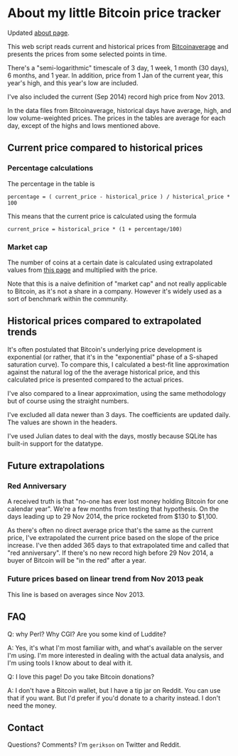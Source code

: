 # About my little Bitcoin price tracker

Updated [about page](http://gerikson.com/btcticker/about.html).


This web script reads current and historical prices from [Bitcoinaverage](https://bitcoinaverage.com/markets#USD) and presents the prices from some selected points in time.

There's a "semi-logarithmic" timescale of 3 day, 1 week, 1 month (30 days), 6 months, and 1 year. In addition, price from 1 Jan of the current year, this year's high, and this year's low are included. 

I've also included the current (Sep 2014) record high price from Nov 2013.

In the data files from Bitcoinaverage, historical days have average, high, and low volume-weighted prices. The prices in the tables are average for each day, except of the highs and lows mentioned above.




## <a id="current"></a>Current price compared to historical prices

### Percentage calculations

The percentage in the table is 

    percentage = ( current_price - historical_price ) / historical_price * 100

This means that the current price is calculated using the formula

    current_price = historical_price * (1 + percentage/100)

### Market cap

The number of coins at a certain date is calculated using extrapolated values from [this page](https://en.bitcoin.it/wiki/Controlled_supply) and multiplied with the price.

Note that this is a naive definition of "market cap" and not really applicable to Bitcoin, as it's not a share in a company. However it's widely used as a sort of benchmark within the community.
## <a id='extrapolated'></a>Historical prices compared to extrapolated trends

It's often postulated that Bitcoin's underlying price development is
exponential (or rather, that it's in the "exponential" phase of a
S-shaped saturation curve). To compare this, I calculated a best-fit
line approximation against the natural log of the the average
historical price, and this calculated price is presented compared to
the actual prices.

I've also compared to a linear approximation, using the same
methodology but of course using the straight numbers.

I've excluded all data newer than 3 days. The coefficients are updated
daily. The values are shown in the headers.

I've used Julian dates to deal with the days, mostly because SQLite has built-in support for the datatype.
## <a id="future"></a> Future extrapolations

### Red Anniversary 

A received truth is that "no-one has ever lost money holding Bitcoin for one calendar year". We're a few months from testing that hypothesis. On the days leading up to 29 Nov 2014, the price rocketed from $130 to $1,100. 

As there's often no direct average price that's the same as the
current price, I've extrapolated the current price based on the slope
of the price increase. I've then added 365 days to that extrapolated
time and called that "red anniversary". If there's no new record high
before 29 Nov 2014, a buyer of Bitcoin will be "in the red" after a
year.

###  Future prices based on linear trend from Nov 2013 peak

This line is based on averages since Nov 2013. 
## FAQ

Q: why Perl? Why CGI? Are you some kind of Luddite?

A: Yes, it's what I'm most familiar with, and what's available on the server I'm using. I'm more interested in dealing with the actual data analysis, and I'm using tools I know about to deal with it.

Q: I love this page! Do you take Bitcoin donations?

A: I don't have a Bitcoin wallet, but I have a tip jar on Reddit. You can use that if you want. But I'd prefer if you'd donate to a charity instead. I don't need the money.
## <a id="Contact"></a> Contact

Questions? Comments? I'm ``gerikson`` on Twitter and Reddit.
